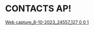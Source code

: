 # CONTACTS AP!
[Web capture_8-10-2023_24557_127 0 0 1](https://github.com/Estphu/DoTechJ_CONTACTS_API/assets/77625791/9fb64861-1d11-484c-b0e2-acb74bca88d5)
